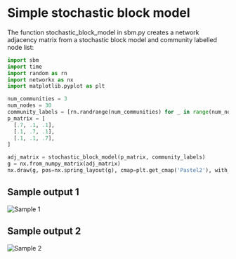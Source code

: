 # Simple stochastic block model

The function stochastic_block_model in sbm.py creates a network adjacency matrix from a stochastic block model and community labelled node list:

```python
import sbm
import time
import random as rn
import networkx as nx
import matplotlib.pyplot as plt

num_communities = 3
num_nodes = 30
community_labels = [rn.randrange(num_communities) for _ in range(num_nodes)]
p_matrix = [
  [.7, .1, .1],
  [.1, .7, .1],
  [.1, .1, .7],
]

adj_matrix = stochastic_block_model(p_matrix, community_labels)
g = nx.from_numpy_matrix(adj_matrix)
nx.draw(g, pos=nx.spring_layout(g), cmap=plt.get_cmap('Pastel2'), with_labels=True, node_color=community_labels)
```

## Sample output 1
![Sample 1](https://github.com/faisalnsour/stochastic-block-model/blob/test-branch/sbm-sample1.png)

## Sample output 2
![Sample 2](https://github.com/faisalnsour/stochastic-block-model/blob/test-branch/sbm-sample2.png)
